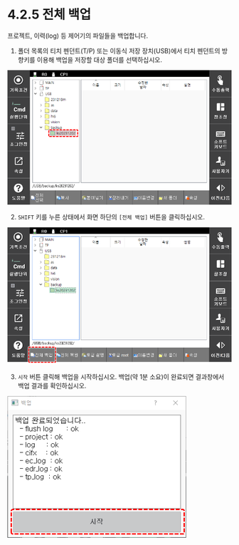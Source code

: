 ﻿# 4.2.5 전체 백업

프로젝트, 이력\(log\) 등 제어기의 파일들을 백업합니다.

1.	폴더 목록의 티치 펜던트\(T/P\) 또는 이동식 저장 장치\(USB\)에서 티치 펜던트의 방향키를 이용해 백업을 저장할 대상 폴더를 선택하십시오. 

![](../../_assets/tp630/file-manager/fl-backup-select.png)

2.	`SHIFT` 키를 누른 상태에서 화면 하단의 `[전체 백업]` 버튼을 클릭하십시오.

![](../../_assets/tp630/file-manager/fl-backup-button.png)

3.	`시작` 버튼 클릭해 백업을 시작하십시오. 백업\(약 1분 소요\)이 완료되면 결과창에서 백업 결과를 확인하십시오.

![](../../_assets/tp630/file-manager/fl-backup-pop.png)

